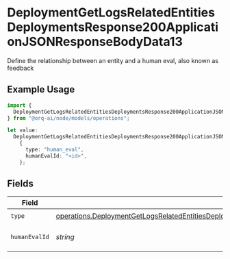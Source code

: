 # DeploymentGetLogsRelatedEntitiesDeploymentsResponse200ApplicationJSONResponseBodyData13

Define the relationship between an entity and a human eval, also known as feedback

## Example Usage

```typescript
import {
  DeploymentGetLogsRelatedEntitiesDeploymentsResponse200ApplicationJSONResponseBodyData13,
} from "@orq-ai/node/models/operations";

let value:
  DeploymentGetLogsRelatedEntitiesDeploymentsResponse200ApplicationJSONResponseBodyData13 =
    {
      type: "human_eval",
      humanEvalId: "<id>",
    };
```

## Fields

| Field                                                                                                                                                                                                                                        | Type                                                                                                                                                                                                                                         | Required                                                                                                                                                                                                                                     | Description                                                                                                                                                                                                                                  |
| -------------------------------------------------------------------------------------------------------------------------------------------------------------------------------------------------------------------------------------------- | -------------------------------------------------------------------------------------------------------------------------------------------------------------------------------------------------------------------------------------------- | -------------------------------------------------------------------------------------------------------------------------------------------------------------------------------------------------------------------------------------------- | -------------------------------------------------------------------------------------------------------------------------------------------------------------------------------------------------------------------------------------------- |
| `type`                                                                                                                                                                                                                                       | [operations.DeploymentGetLogsRelatedEntitiesDeploymentsResponse200ApplicationJSONResponseBodyData1Evals93Type](../../models/operations/deploymentgetlogsrelatedentitiesdeploymentsresponse200applicationjsonresponsebodydata1evals93type.md) | :heavy_check_mark:                                                                                                                                                                                                                           | N/A                                                                                                                                                                                                                                          |
| `humanEvalId`                                                                                                                                                                                                                                | *string*                                                                                                                                                                                                                                     | :heavy_check_mark:                                                                                                                                                                                                                           | The id of the resource                                                                                                                                                                                                                       |